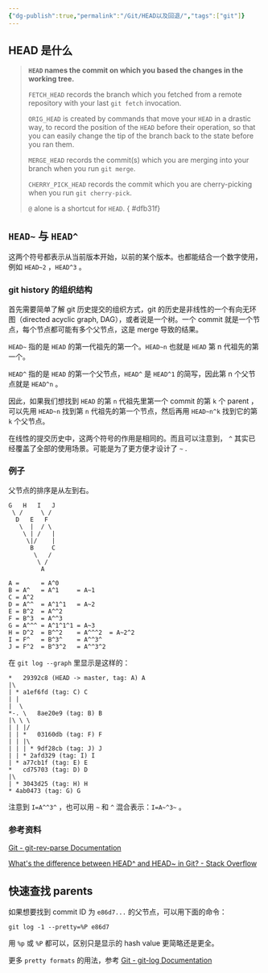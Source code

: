 ```yaml
---
{"dg-publish":true,"permalink":"/Git/HEAD以及回退/","tags":["git"]}
---
```



## HEAD 是什么

> **`HEAD` names the commit on which you based the changes in the working tree.**
> 
> `FETCH_HEAD` records the branch which you fetched from a remote repository with your last `git fetch` invocation.
> 
> `ORIG_HEAD` is created by commands that move your `HEAD` in a drastic way, to record the position of the `HEAD` before their operation, so that you can easily change the tip of the branch back to the state before you ran them.
> 
> `MERGE_HEAD` records the commit(s) which you are merging into your branch when you run `git merge`.
> 
> `CHERRY_PICK_HEAD` records the commit which you are cherry-picking when you run `git cherry-pick`.
> 
> `@` alone is a shortcut for `HEAD`.
{ #dfb31f}


## `HEAD~` 与 `HEAD^`

这两个符号都表示从当前版本开始，以前的某个版本。也都能结合一个数字使用，例如 `HEAD~2` ，`HEAD^3` 。

### git history 的组织结构

首先需要简单了解 git 历史提交的组织方式，git 的历史是非线性的一个有向无环图（directed acyclic graph, DAG），或者说是一个树。一个 commit 就是一个节点，每个节点都可能有多个父节点，这是 merge 导致的结果。

`HEAD~` 指的是 `HEAD` 的第一代祖先的第一个。`HEAD~n` 也就是 `HEAD` 第 n 代祖先的第一个。

`HEAD^` 指的是 `HEAD` 的第一个父节点，`HEAD^` 是 `HEAD^1` 的简写，因此第 n 个父节点就是 `HEAD^n` 。

因此，如果我们想找到 `HEAD` 的第 `n` 代祖先里第一个 commit 的第 `k` 个 parent ，可以先用 `HEAD~n` 找到第 `n` 代祖先的第一个节点，然后再用 `HEAD~n^k` 找到它的第 `k` 个父节点。

在线性的提交历史中，这两个符号的作用是相同的。而且可以注意到， `^` 其实已经覆盖了全部的使用场景。可能是为了更方便才设计了 `~` .

### 例子

父节点的排序是从左到右。

```
G   H   I   J
 \ /     \ /
  D   E   F
   \  |  / \
    \ | /   |
     \|/    |
      B     C
       \   /
        \ /
         A

A =      = A^0
B = A^   = A^1     = A~1
C = A^2
D = A^^  = A^1^1   = A~2
E = B^2  = A^^2
F = B^3  = A^^3
G = A^^^ = A^1^1^1 = A~3
H = D^2  = B^^2    = A^^^2  = A~2^2
I = F^   = B^3^    = A^^3^
J = F^2  = B^3^2   = A^^3^2
```

在 `git log --graph` 里显示是这样的：

```
*   29392c8 (HEAD -> master, tag: A) A
|\
| * a1ef6fd (tag: C) C
| |
|  \
*-. \   8ae20e9 (tag: B) B
|\ \ \
| | |/
| | *   03160db (tag: F) F
| | |\
| | | * 9df28cb (tag: J) J
| | * 2afd329 (tag: I) I
| * a77cb1f (tag: E) E
*   cd75703 (tag: D) D
|\
| * 3043d25 (tag: H) H
* 4ab0473 (tag: G) G
```

注意到 `I=A^^3^` ，也可以用 `~` 和 `^` 混合表示：`I=A~^3~` 。

### 参考资料

[Git - git-rev-parse Documentation](https://git-scm.com/docs/git-rev-parse#_specifying_revisions)

[What's the difference between HEAD^ and HEAD~ in Git? - Stack Overflow](https://stackoverflow.com/a/2222920/19484138)

## 快速查找 parents

如果想要找到 commit ID 为 `e86d7...` 的父节点，可以用下面的命令：

```shell
git log -1 --pretty=%P e86d7
```

用 `%p` 或 `%P` 都可以，区别只是显示的 hash value 更简略还是更全。

更多 `pretty formats` 的用法，参考 [Git - git-log Documentation](https://git-scm.com/docs/git-log#_pretty_formats)
